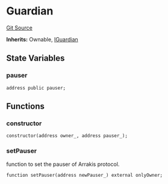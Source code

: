 # Guardian
[Git Source](https://github.com/ArrakisFinance/arrakis-modular/blob/9091a6ee814f061039fd7b968feddb93bbdf1110/src/Guardian.sol)

**Inherits:**
Ownable, [IGuardian](/src/interfaces/IGuardian.sol/interface.IGuardian.md)


## State Variables
### pauser

```solidity
address public pauser;
```


## Functions
### constructor


```solidity
constructor(address owner_, address pauser_);
```

### setPauser

function to set the pauser of Arrakis protocol.


```solidity
function setPauser(address newPauser_) external onlyOwner;
```

